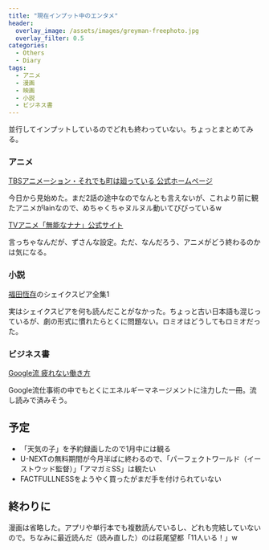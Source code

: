 ```yaml
---
title: "現在インプット中のエンタメ"
header:
  overlay_image: /assets/images/greyman-freephoto.jpg
  overlay_filter: 0.5
categories:
  - Others
  - Diary
tags:
  - アニメ
  - 漫画
  - 映画
  - 小説
  - ビジネス書
---
```


並行してインプットしているのでどれも終わっていない。ちょっとまとめてみる。

### アニメ

[TBSアニメーション・それでも町は廻っている 公式ホームページ](https://www.tbs.co.jp/anime/soremachi/)

今日から見始めた。まだ2話の途中なのでなんとも言えないが、これより前に観たアニメがlainなので、めちゃくちゃヌルヌル動いてびびっているw

[TVアニメ「無能なナナ」公式サイト](https://munounanana.com/)

言っちゃなんだが、ずさんな設定。ただ、なんだろう、アニメがどう終わるのかは気になる。

### 小説

[福田恆存](https://ja.wikipedia.org/wiki/%E7%A6%8F%E7%94%B0%E6%81%86%E5%AD%98)のシェイクスピア全集1

実はシェイクスピアを何も読んだことがなかった。ちょっと古い日本語も混じっているが、劇の形式に慣れたらとくに問題ない。ロミオはどうしてもロミオだった。

### ビジネス書

[Google流 疲れない働き方](https://www.amazon.co.jp/Google%E6%B5%81-%E7%96%B2%E3%82%8C%E3%81%AA%E3%81%84%E5%83%8D%E3%81%8D%E6%96%B9-%E3%83%94%E3%83%A7%E3%83%BC%E3%83%88%E3%83%AB%E3%83%BB%E3%83%95%E3%82%A7%E3%83%AA%E3%83%BC%E3%82%AF%E3%82%B9%E3%83%BB%E3%82%B0%E3%82%B8%E3%83%90%E3%83%81/dp/4797395362)

Google流仕事術の中でもとくにエネルギーマネージメントに注力した一冊。流し読みで済みそう。

## 予定

- 「天気の子」を予約録画したので1月中には観る
- U-NEXTの無料期間が今月半ばに終わるので、「パーフェクトワールド（イーストウッド監督）」「アマガミSS」は観たい
- FACTFULLNESSをようやく買ったがまだ手を付けられていない

## 終わりに

漫画は省略した。アプリや単行本でも複数読んでいるし、どれも完結していないので。ちなみに最近読んだ（読み直した）のは萩尾望都「11人いる！」w
